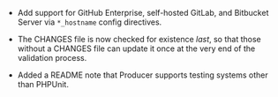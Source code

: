 - Add support for GitHub Enterprise, self-hosted GitLab, and Bitbucket Server
via `*_hostname` config directives.

- The CHANGES file is now checked for existence *last*, so that those without
a CHANGES file can update it once at the very end of the validation process.

- Added a README note that Producer supports testing systems other than PHPUnit.

